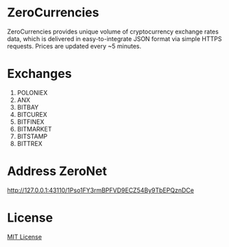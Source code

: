 ZeroCurrencies
==========
ZeroCurrencies provides unique volume of cryptocurrency exchange rates data, which is delivered in easy-to-integrate JSON format via simple HTTPS requests. Prices are updated every ~5 minutes.

Exchanges
==========
1. POLONIEX
2. ANX
3. BITBAY
4. BITCUREX
5. BITFINEX
6. BITMARKET
7. BITSTAMP
8. BITTREX

Address ZeroNet
==========
http://127.0.0.1:43110/1Pso1FY3rmBPFVD9ECZ54By9TbEPQznDCe

License
==========
[MIT License](LICENSE.md)
